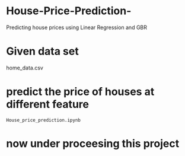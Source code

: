 # House-Price-Prediction-
Predicting house prices using Linear Regression and GBR
# Given data set
   home_data.csv
# predict the price of houses at different feature 
    House_price_prediction.ipynb
# now under proceesing this project
